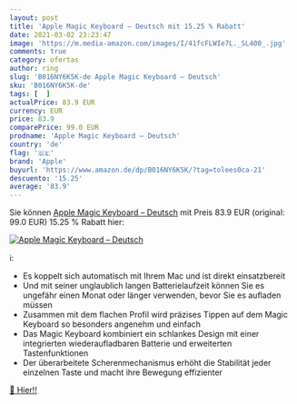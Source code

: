```yaml
---
layout: post
title: 'Apple Magic Keyboard – Deutsch mit 15.25 % Rabatt'
date: 2021-03-02 23:23:47
image: 'https://m.media-amazon.com/images/I/41fcFLWIe7L._SL400_.jpg'
comments: true
category: ofertas
author: ring
slug: 'B016NY6K5K-de Apple Magic Keyboard – Deutsch'
sku: 'B016NY6K5K-de'
tags: [  ]
actualPrice: 83.9 EUR
currency: EUR
price: 83.9
comparePrice: 99.0 EUR
prodname: 'Apple Magic Keyboard – Deutsch'
country: 'de'
flag: '🇩🇪'
brand: 'Apple'
buyurl: 'https://www.amazon.de/dp/B016NY6K5K/?tag=tolees0ca-21'
descuento: '15.25'
average: '83.9'
---
```


Sie können [Apple Magic Keyboard – Deutsch](https://www.amazon.de/dp/B016NY6K5K/?tag=tolees0ca-21) mit Preis 83.9 EUR (original: 99.0 EUR) 15.25 % Rabatt hier:

[![Apple Magic Keyboard – Deutsch](https://m.media-amazon.com/images/I/41fcFLWIe7L._SL400_.jpg)](https://www.amazon.de/dp/B016NY6K5K/?tag=tolees0ca-21)

ℹ️:

- Es koppelt sich automatisch mit Ihrem Mac und ist direkt einsatzbereit
- Und mit seiner unglaublich langen Batterielaufzeit können Sie es ungefähr einen Monat oder länger verwenden, bevor Sie es aufladen müssen
- Zusammen mit dem flachen Profil wird präzises Tippen auf dem Magic Keyboard so besonders angenehm und einfach
- Das Magic Keyboard kombiniert ein schlankes Design mit einer integrierten wiederaufladbaren Batterie und erweiterten Tastenfunktionen
- Der überarbeitete Scherenmechanismus erhöht die Stabilität jeder einzelnen Taste und macht ihre Bewegung effizienter

[🛒 Hier!!](https://www.amazon.de/dp/B016NY6K5K/?tag=tolees0ca-21)
